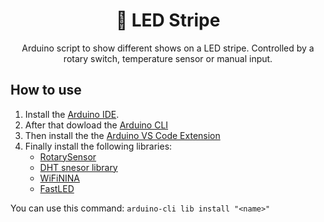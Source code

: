 <h1 align=center>🌈 LED Stripe</h1>
<p align=center>Arduino script to show different shows on a LED stripe. Controlled by a rotary switch, temperature sensor or manual input.</p>

## How to use
1. Install the [Arduino IDE](https://www.arduino.cc/en/software).
2. After that dowload the [Arduino CLI](https://arduino.github.io/arduino-cli/installation/)
3. Then install the the [Arduino VS Code Extension](https://marketplace.visualstudio.com/items?itemName=vsciot-vscode.vscode-arduino)
4. Finally install the following libraries:
    - [RotarySensor](https://www.mathertel.de/Arduino/RotaryEncoderLibrary.aspx)
    - [DHT snesor library](https://github.com/adafruit/DHT-sensor-library)
    - [WiFiNINA](https://www.arduino.cc/reference/en/libraries/wifinina/)
    - [FastLED](https://github.com/FastLED/FastLED)

You can use this command: `arduino-cli lib install "<name>"`
